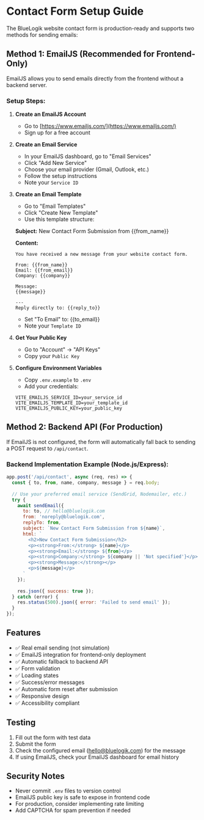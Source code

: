 # Contact Form Setup Guide

The BlueLogik website contact form is production-ready and supports two methods for sending emails:

## Method 1: EmailJS (Recommended for Frontend-Only)

EmailJS allows you to send emails directly from the frontend without a backend server.

### Setup Steps:

1. **Create an EmailJS Account**
   - Go to [https://www.emailjs.com/](https://www.emailjs.com/)
   - Sign up for a free account

2. **Create an Email Service**
   - In your EmailJS dashboard, go to "Email Services"
   - Click "Add New Service"
   - Choose your email provider (Gmail, Outlook, etc.)
   - Follow the setup instructions
   - Note your `Service ID`

3. **Create an Email Template**
   - Go to "Email Templates"
   - Click "Create New Template"
   - Use this template structure:

   **Subject:** New Contact Form Submission from {{from_name}}
   
   **Content:**
   ```
   You have received a new message from your website contact form.
   
   From: {{from_name}}
   Email: {{from_email}}
   Company: {{company}}
   
   Message:
   {{message}}
   
   ---
   Reply directly to: {{reply_to}}
   ```
   
   - Set "To Email" to: {{to_email}}
   - Note your `Template ID`

4. **Get Your Public Key**
   - Go to "Account" → "API Keys"
   - Copy your `Public Key`

5. **Configure Environment Variables**
   - Copy `.env.example` to `.env`
   - Add your credentials:
   ```
   VITE_EMAILJS_SERVICE_ID=your_service_id
   VITE_EMAILJS_TEMPLATE_ID=your_template_id
   VITE_EMAILJS_PUBLIC_KEY=your_public_key
   ```

## Method 2: Backend API (For Production)

If EmailJS is not configured, the form will automatically fall back to sending a POST request to `/api/contact`.

### Backend Implementation Example (Node.js/Express):

```javascript
app.post('/api/contact', async (req, res) => {
  const { to, from, name, company, message } = req.body;
  
  // Use your preferred email service (SendGrid, Nodemailer, etc.)
  try {
    await sendEmail({
      to: to, // hello@bluelogik.com
      from: 'noreply@bluelogik.com',
      replyTo: from,
      subject: `New Contact Form Submission from ${name}`,
      html: `
        <h2>New Contact Form Submission</h2>
        <p><strong>From:</strong> ${name}</p>
        <p><strong>Email:</strong> ${from}</p>
        <p><strong>Company:</strong> ${company || 'Not specified'}</p>
        <p><strong>Message:</strong></p>
        <p>${message}</p>
      `
    });
    
    res.json({ success: true });
  } catch (error) {
    res.status(500).json({ error: 'Failed to send email' });
  }
});
```

## Features

- ✅ Real email sending (not simulation)
- ✅ EmailJS integration for frontend-only deployment
- ✅ Automatic fallback to backend API
- ✅ Form validation
- ✅ Loading states
- ✅ Success/error messages
- ✅ Automatic form reset after submission
- ✅ Responsive design
- ✅ Accessibility compliant

## Testing

1. Fill out the form with test data
2. Submit the form
3. Check the configured email (hello@bluelogik.com) for the message
4. If using EmailJS, check your EmailJS dashboard for email history

## Security Notes

- Never commit `.env` files to version control
- EmailJS public key is safe to expose in frontend code
- For production, consider implementing rate limiting
- Add CAPTCHA for spam prevention if needed
